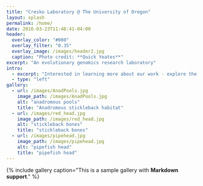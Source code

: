 ```yaml
---
title: "Cresko Laboratory @ The University of Oregon"
layout: splash
permalink: /home/
date: 2016-03-23T11:48:41-04:00
header:
  overlay_color: "#000"
  overlay_filter: "0.35"
  overlay_image: /images/header2.jpg
  caption: "Photo credit: **Quick Yeates**"
excerpt: "An evolutionary genomics research laboratory"
intro:
  - excerpt: "Interested in learning more about our work - explore the links above"
  - type: "left"
gallery:
  - url: /images/AnadPools.jpg
    image_path: /images/AnadPools.jpg
    alt: "anadromous pools"
    title: "Anadromous stickleback habitat"
  - url: /images/red_head.jpg
    image_path: /images/red_head.jpg
    alt: "stickleback bones"
    title: "stickleback bones"
  - url: /images/pipehead.jpg
    image_path: /images/pipehead.jpg
    alt: "pipefish head"
    title: "pipefish head"
---
```


{% include gallery caption="This is a sample gallery with **Markdown support**." %}
